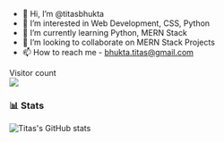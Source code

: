 - 👋 Hi, I’m @titasbhukta
- 👀 I’m interested in Web Development, CSS, Python
- 🌱 I’m currently learning Python, MERN Stack
- 💞️ I’m looking to collaborate on MERN Stack Projects
- 📫 How to reach me - bhukta.titas@gmail.com

<p align="left">
  Visitor count<br>
  <img src="https://profile-counter.glitch.me/titasbhukta/count.svg" />
</p>

### 📊 Stats

![Titas's GitHub stats](https://github-readme-stats.vercel.app/api?username=titasbhukta&show_icons=true&theme=gruvbox)

<!-- ![GitHub Streak](https://streak-stats.demolab.com?user=titasbhukta&theme=gruvbox&border_radius=4.5) -->


<!---
titasbhukta/titasbhukta is a ✨ special ✨ repository because its `README.md` (this file) appears on your GitHub profile.
You can click the Preview link to take a look at your changes.
--->
